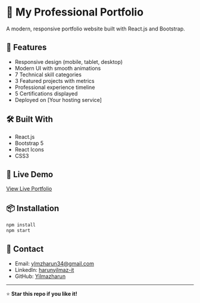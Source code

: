 # 🚀 My Professional Portfolio

A modern, responsive portfolio website built with React.js and Bootstrap.

## 🌟 Features

- Responsive design (mobile, tablet, desktop)
- Modern UI with smooth animations
- 7 Technical skill categories
- 3 Featured projects with metrics
- Professional experience timeline
- 5 Certifications displayed
- Deployed on [Your hosting service]

## 🛠️ Built With

- React.js
- Bootstrap 5
- React Icons
- CSS3

## 🚀 Live Demo

[View Live Portfolio](https://your-portfolio-url.com)

## 📦 Installation
```bash
npm install
npm start
```

## 📧 Contact

- Email: ylmzharun34@gmail.com
- LinkedIn: [harunyilmaz-it](https://www.linkedin.com/in/harunyilmaz-it)
- GitHub: [Yilmazharun](https://github.com/Yilmazharun)

---

⭐ **Star this repo if you like it!**